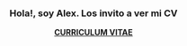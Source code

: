 <p align="center">
  <h3 align="center">Hola!, soy Alex. Los invito a ver mi CV</h3>
  <p align="center">
      <a href="https://hamartinezma.github.io/DH-front-end/"><strong>CURRICULUM VITAE</strong></a><br>
  </p>
</p>

